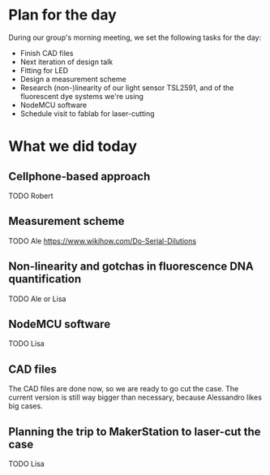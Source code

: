# Plan for the day

During our group's morning meeting, we set the following tasks for the day:

* Finish CAD files
* Next iteration of design talk
* Fitting for LED
* Design a measurement scheme
* Research (non-)linearity of our light sensor TSL2591, and of the fluorescent dye systems we're using
* NodeMCU software
* Schedule visit to fablab for laser-cutting

# What we did today

## Cellphone-based approach

TODO Robert

## Measurement scheme

TODO Ale
https://www.wikihow.com/Do-Serial-Dilutions

## Non-linearity and gotchas in fluorescence DNA quantification

TODO Ale or Lisa

## NodeMCU software

TODO Lisa

## CAD files

The CAD files are done now, so we are ready to go cut the case. The current version is still way bigger than necessary, because Alessandro likes big cases.

## Planning the trip to MakerStation to laser-cut the case

TODO Lisa
